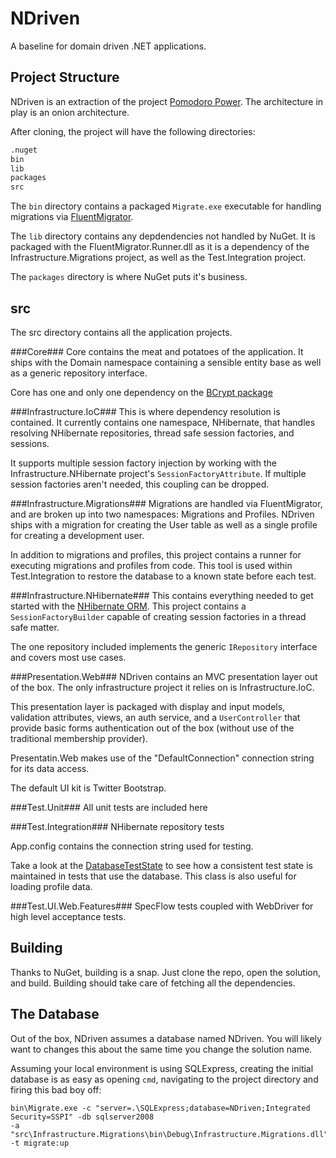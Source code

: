 NDriven
=======
A baseline for domain driven .NET applications.

Project Structure
-----------------
NDriven is an extraction of the project [Pomodoro Power](https://github.com/OSTUSA/pomodoro-power).
The architecture in play is an onion architecture.

After cloning, the project will have the following directories:

```bash
.nuget
bin
lib
packages
src
```

The `bin` directory contains a packaged `Migrate.exe` executable for handling migrations via [FluentMigrator](https://github.com/schambers/fluentmigrator).

The `lib` directory contains any depdendencies not handled by NuGet. It is packaged with the FluentMigrator.Runner.dll as it is a dependency of the Infrastructure.Migrations project, as well as the Test.Integration project.

The `packages` directory is where NuGet puts it's business.

src
---
The src directory contains all the application projects.

###Core###
Core contains the meat and potatoes of the application. It ships with the Domain namespace containing a sensible entity base as well as a generic repository interface.

Core has one and only one dependency on the [BCrypt package](http://nuget.org/packages/BCrypt/)

###Infrastructure.IoC###
This is where dependency resolution is contained. It currently contains one namespace, NHibernate, that handles resolving NHibernate repositories, thread safe session factories, and sessions.

It supports multiple session factory injection by working with the Infrastructure.NHibernate project's `SessionFactoryAttribute`. If multiple session factories aren't needed, this coupling can be dropped.

###Infrastructure.Migrations###
Migrations are handled via FluentMigrator, and are broken up into two namespaces: Migrations and Profiles. NDriven ships with a migration for creating the User table as well as a single profile for creating a development user.

In addition to migrations and profiles, this project contains a runner for executing migrations and profiles from code. This tool is used within Test.Integration to restore the database to a known state before each test.

###Infrastructure.NHibernate###
This contains everything needed to get started with the [NHibernate ORM](http://nhforge.org/). This project contains a `SessionFactoryBuilder` capable of creating session factories in a thread safe matter.

The one repository included implements the generic `IRepository` interface and covers most use cases.

###Presentation.Web###
NDriven contains an MVC presentation layer out of the box. The only infrastructure project it relies on is Infrastructure.IoC.

This presentation layer is packaged with display and input models, validation attributes, views, an auth service, and a `UserController` that provide basic forms authentication out of the box (without use of the traditional membership provider).

Presentatin.Web makes use of the "DefaultConnection" connection string for its data access.

The default UI kit is Twitter Bootstrap.

###Test.Unit###
All unit tests are included here

###Test.Integration###
NHibernate repository tests

App.config contains the connection string used for testing.

Take a look at the [DatabaseTestState](https://github.com/OSTUSA/ndriven/blob/master/src/Test.Integration/DatabaseTestState.cs) to see how a consistent test state is maintained in tests that use
the database. This class is also useful for loading profile data.

###Test.UI.Web.Features###
SpecFlow tests coupled with WebDriver for high level acceptance tests.

Building
--------
Thanks to NuGet, building is a snap. Just clone the repo, open the solution, and build. Building should take care of fetching all the dependencies.

The Database
------------
Out of the box, NDriven assumes a database named NDriven. You will likely want to changes this about the same time you change the solution name.

Assuming your local environment is using SQLExpress, creating the initial database is as easy as opening `cmd`, navigating to the project directory and firing this bad boy off:

```
bin\Migrate.exe -c "server=.\SQLExpress;database=NDriven;Integrated Security=SSPI" -db sqlserver2008
-a "src\Infrastructure.Migrations\bin\Debug\Infrastructure.Migrations.dll" -t migrate:up
```